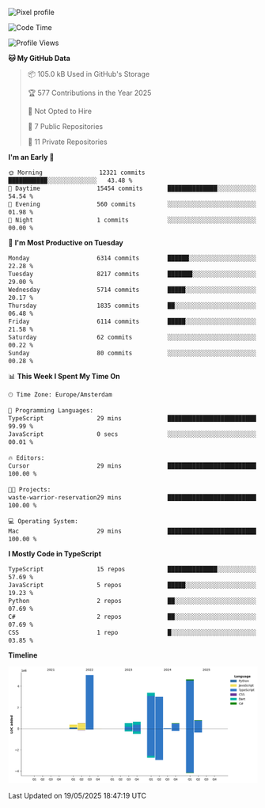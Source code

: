 ![Pixel profile](https://pixel-profile.vercel.app/api/github-stats?username=Atchferox&screen_effect=true&theme=rainbow
)


<!--START_SECTION:waka-->
![Code Time](http://img.shields.io/badge/Code%20Time-689%20hrs%2019%20mins-blue)

![Profile Views](http://img.shields.io/badge/Profile%20Views-0-blue)

**🐱 My GitHub Data** 

> 📦 105.0 kB Used in GitHub's Storage 
 > 
> 🏆 577 Contributions in the Year 2025
 > 
> 🚫 Not Opted to Hire
 > 
> 📜 7 Public Repositories 
 > 
> 🔑 11 Private Repositories 
 > 
**I'm an Early 🐤** 

```text
🌞 Morning                12321 commits       ███████████░░░░░░░░░░░░░░   43.48 % 
🌆 Daytime                15454 commits       ██████████████░░░░░░░░░░░   54.54 % 
🌃 Evening                560 commits         ░░░░░░░░░░░░░░░░░░░░░░░░░   01.98 % 
🌙 Night                  1 commits           ░░░░░░░░░░░░░░░░░░░░░░░░░   00.00 % 
```
📅 **I'm Most Productive on Tuesday** 

```text
Monday                   6314 commits        ██████░░░░░░░░░░░░░░░░░░░   22.28 % 
Tuesday                  8217 commits        ███████░░░░░░░░░░░░░░░░░░   29.00 % 
Wednesday                5714 commits        █████░░░░░░░░░░░░░░░░░░░░   20.17 % 
Thursday                 1835 commits        ██░░░░░░░░░░░░░░░░░░░░░░░   06.48 % 
Friday                   6114 commits        █████░░░░░░░░░░░░░░░░░░░░   21.58 % 
Saturday                 62 commits          ░░░░░░░░░░░░░░░░░░░░░░░░░   00.22 % 
Sunday                   80 commits          ░░░░░░░░░░░░░░░░░░░░░░░░░   00.28 % 
```


📊 **This Week I Spent My Time On** 

```text
🕑︎ Time Zone: Europe/Amsterdam

💬 Programming Languages: 
TypeScript               29 mins             █████████████████████████   99.99 % 
JavaScript               0 secs              ░░░░░░░░░░░░░░░░░░░░░░░░░   00.01 % 

🔥 Editors: 
Cursor                   29 mins             █████████████████████████   100.00 % 

🐱‍💻 Projects: 
waste-warrior-reservation29 mins             █████████████████████████   100.00 % 

💻 Operating System: 
Mac                      29 mins             █████████████████████████   100.00 % 
```

**I Mostly Code in TypeScript** 

```text
TypeScript               15 repos            ██████████████░░░░░░░░░░░   57.69 % 
JavaScript               5 repos             █████░░░░░░░░░░░░░░░░░░░░   19.23 % 
Python                   2 repos             ██░░░░░░░░░░░░░░░░░░░░░░░   07.69 % 
C#                       2 repos             ██░░░░░░░░░░░░░░░░░░░░░░░   07.69 % 
CSS                      1 repo              █░░░░░░░░░░░░░░░░░░░░░░░░   03.85 % 
```



**Timeline**

![Lines of Code chart](https://raw.githubusercontent.com/Atchferox/Atchferox/main/assets/bar_graph.png)


 Last Updated on 19/05/2025 18:47:19 UTC
<!--END_SECTION:waka-->
